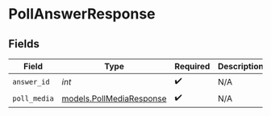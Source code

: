 # PollAnswerResponse


## Fields

| Field                                                      | Type                                                       | Required                                                   | Description                                                |
| ---------------------------------------------------------- | ---------------------------------------------------------- | ---------------------------------------------------------- | ---------------------------------------------------------- |
| `answer_id`                                                | *int*                                                      | :heavy_check_mark:                                         | N/A                                                        |
| `poll_media`                                               | [models.PollMediaResponse](../models/pollmediaresponse.md) | :heavy_check_mark:                                         | N/A                                                        |